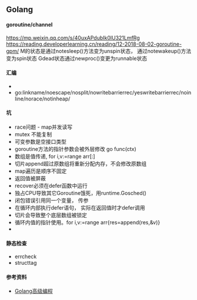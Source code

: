 ## Golang

#### goroutine/channel
https://mp.weixin.qq.com/s/40uxAPdubIk0lU321LmfRg
https://reading.developerlearning.cn/reading/12-2018-08-02-goroutine-gpm/
    M的状态是通过notesleep()方法变为unspin状态， 通过notewakeup()方法变为spin状态
    Gdead状态通过newproc()变更为runnable状态


#### 汇编
* 
* go:linkname/noescape/nosplit/nowritebarrierrec/yeswritebarrierrec/noinline/norace/notinheap/

#### 坑
* race问题 - map并发读写
* mutex 不能复制
* 可变参数是空接口类型
* goroutine方法的指针参数会被外层修改 go func(ctx)
* 数组是值传递, for i,v:=range arr[:]
* 切片append超过原数组将重新分配内存，不会修改原数组
* map遍历是顺序不固定
* 返回值被屏蔽
* recover必须在defer函数中运行
* 独占CPU导致其它Goroutine饿死，用runtime.Gosched()
* 闭包错误引用同一个变量， 传参
* 在循环内部执行defer语句， 实际在返回值时才defer调用
* 切片会导致整个底层数组被锁定
* 循环内值的指针使用。for i,v:=range arr{res=append(res,&v)}
* 

#### 静态检查
* errcheck
* structtag
#### 参考资料
* [Golang高级编程](https://chai2010.cn/advanced-go-programming-book/appendix/appendix-a-trap.html)